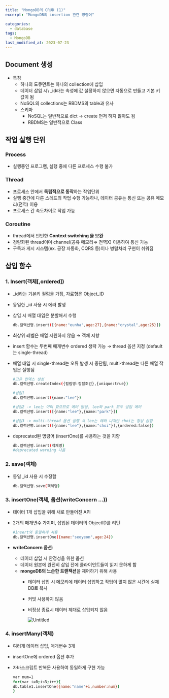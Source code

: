 ```yaml
---
title: "MongoDB의 CRUD (1)"
excerpt: "MongoDB의 insertion 관련 명령어"

categories:
  - database
tags:
  - MongoDB
last_modified_at: 2023-07-23
---
```


## Document 생성

- 특징
    - 하나의 도큐먼트는 하나의 collection에 삽입
    - 데이터 삽입 시\ _id라는 속성에 값 설정하지 않으면 자동으로 만들고 기본 키 값이 됨
    - NoSQL의 collections는 RBDMS의 table과 유사
    - 스키마
        - NoSQL는 일반적으로 dict → create 먼저 하지 않아도 됨
        - RBDMS는 일반적으로 Class

## 작업 실행 단위

### Process

- 실행중인 프로그램, 실행 중에 다른 프로세스 수행 불가

### Thread

- 프로세스 안에서 **독립적으로 동작**하는 작업단위
- 실행 중간에 다른 스레드의 작업 수행  가능하나, 데이터 공유는 통신 또는 공유 메모리(전역) 이용
- 프로세스 간 속도차이로  작업 가능

### Coroutine

- thread에서 빈번한 **Context switching 을 보완**
- 경량화된 thread이며 channel(공유 메모리⇒ 전역X) 이용하여 통신 가능
- 구독과 게시 시스템(ex. 공장 자동화, CQRS 등)이나 병렬처리 구현이 쉬워짐

## 삽입 함수

### 1. Insert(객체[,ordered])

- \_id라는 기본키 컬럼을 가짐, 자료형은 Object_ID
- 동일한 \_id 사용 시 에러 발생
- 삽입 시 배열 대입은 분할해서 수행
    
    ```bash
    db.컬랙션명.insert([{name:"eunha",age:27},{name:"crystal",age:25}])
    ```
    
- 최상위 레벨은 배열 지원하지 않음 → 객체 지향
- insert 함수는 두번째 매개변수 ordered 생략 가능 → thread 옵션 지정 (default는 single-thread)
- 배열 대입 시 single-thread는 오류 발생 시 중단됨, multi-thread는 다른 배열 작업은 실행됨
    
    ```bash
    #고유 인덱스 생성
    db.컬랙션명.createIndex({컬럼명:정렬조건},{unique:true})
    
    #삽입1
    db.컬랙션명.insert({name:"lee"})
    
    #삽입2 -> lee는 이미 있으므로 에러 발생, lee와 park 모두 삽입 에러 
    db.컬랙션명.insert([{name:"lee"},{name:"park"}])
    
    #삽입3 -> multi-thread 옵션 실행 시 lee는 에러 나지만 choi는 정상 삽입
    db.컬랙션명.insert([{name:"lee"},{name:"choi"}],{ordered:false})
    ```
    
- deprecated된 명령어 (insertOne)를 사용하는 것을 지향
    
    ```bash
    db.컬랙션명.insert(객체명)
    #deprecated warning 나옴
    ```
    

### 2. save(객체)

- 동일 \_id 사용 시 수정함
    
    ```bash
    db.컬랙션명.save(객체명)
    ```
    

### 3. insertOne(객체, 옵션(writeConcern …))

- 데이터 1개 삽입을 위해 새로 만들어진 API
- 2개의 매개변수 가지며, 삽입된 데이터의 ObjectID를 리턴
    
    ```bash
    #insert와 동일하게 사용
    db.컬랙션명.insertOne({name:"seoyeon",age:24})
    ```
    
- **writeConcern 옵션**:
    - 데이터 삽입 시 안정성을 위한 옵션
    - 데이터 원본에 완전히 삽입 전에 클라이언트들이 읽지 못하게 함
    - **mongoDB의 느슨한 트랜잭션**을 제어하기 위해 사용
        - 데이터 삽입 시 메모리에 데이터 삽입하고 작업이 많지 않은 시간에 실제 DB로 복사
        - 커밋 사용하지 않음
        - 비정상 종료시 데이터 제대로 삽입되지 않음
            
            ![Untitled]("/figures/mongo1.png")
            

### 4. insertMany(객체)

- 여러개 데이터 삽입, 매개변수 3개
- insertOne에 ordered 옵션 추가
- 자바스크립트 반복문 사용하여 동일하게 구현 가능
    
    ```bash
    var num=1
    for(var i=0;i<3;i++){
    db.table1.insertOne({name:"name"+i,number:num})
    }
    ```